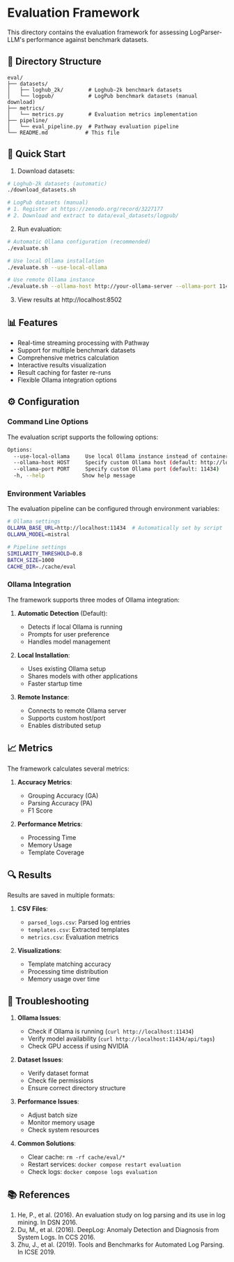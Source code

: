 # Evaluation Framework

This directory contains the evaluation framework for assessing LogParser-LLM's performance against benchmark datasets.

## 📁 Directory Structure

```
eval/
├── datasets/
│   ├── loghub_2k/        # Loghub-2k benchmark datasets
│   └── logpub/           # LogPub benchmark datasets (manual download)
├── metrics/
│   └── metrics.py        # Evaluation metrics implementation
├── pipeline/
│   └── eval_pipeline.py  # Pathway evaluation pipeline
└── README.md            # This file
```

## 🚀 Quick Start

1. Download datasets:
```bash
# Loghub-2k datasets (automatic)
./download_datasets.sh

# LogPub datasets (manual)
# 1. Register at https://zenodo.org/record/3227177
# 2. Download and extract to data/eval_datasets/logpub/
```

2. Run evaluation:
```bash
# Automatic Ollama configuration (recommended)
./evaluate.sh

# Use local Ollama installation
./evaluate.sh --use-local-ollama

# Use remote Ollama instance
./evaluate.sh --ollama-host http://your-ollama-server --ollama-port 11434
```

3. View results at http://localhost:8502

## 📊 Features

- Real-time streaming processing with Pathway
- Support for multiple benchmark datasets
- Comprehensive metrics calculation
- Interactive results visualization
- Result caching for faster re-runs
- Flexible Ollama integration options

## ⚙️ Configuration

### Command Line Options

The evaluation script supports the following options:
```bash
Options:
  --use-local-ollama     Use local Ollama instance instead of container
  --ollama-host HOST     Specify custom Ollama host (default: http://localhost)
  --ollama-port PORT     Specify custom Ollama port (default: 11434)
  -h, --help            Show help message
```

### Environment Variables

The evaluation pipeline can be configured through environment variables:

```bash
# Ollama settings
OLLAMA_BASE_URL=http://localhost:11434  # Automatically set by script
OLLAMA_MODEL=mistral

# Pipeline settings
SIMILARITY_THRESHOLD=0.8
BATCH_SIZE=1000
CACHE_DIR=./cache/eval
```

### Ollama Integration

The framework supports three modes of Ollama integration:

1. **Automatic Detection** (Default):
   - Detects if local Ollama is running
   - Prompts for user preference
   - Handles model management

2. **Local Installation**:
   - Uses existing Ollama setup
   - Shares models with other applications
   - Faster startup time

3. **Remote Instance**:
   - Connects to remote Ollama server
   - Supports custom host/port
   - Enables distributed setup

## 📈 Metrics

The framework calculates several metrics:

1. **Accuracy Metrics**:
   - Grouping Accuracy (GA)
   - Parsing Accuracy (PA)
   - F1 Score

2. **Performance Metrics**:
   - Processing Time
   - Memory Usage
   - Template Coverage

## 🔍 Results

Results are saved in multiple formats:

1. **CSV Files**:
   - `parsed_logs.csv`: Parsed log entries
   - `templates.csv`: Extracted templates
   - `metrics.csv`: Evaluation metrics

2. **Visualizations**:
   - Template matching accuracy
   - Processing time distribution
   - Memory usage over time

## 🔧 Troubleshooting

1. **Ollama Issues**:
   - Check if Ollama is running (`curl http://localhost:11434`)
   - Verify model availability (`curl http://localhost:11434/api/tags`)
   - Check GPU access if using NVIDIA

2. **Dataset Issues**:
   - Verify dataset format
   - Check file permissions
   - Ensure correct directory structure

3. **Performance Issues**:
   - Adjust batch size
   - Monitor memory usage
   - Check system resources

4. **Common Solutions**:
   - Clear cache: `rm -rf cache/eval/*`
   - Restart services: `docker compose restart evaluation`
   - Check logs: `docker compose logs evaluation`

## 📚 References

1. He, P., et al. (2016). An evaluation study on log parsing and its use in log mining. In DSN 2016.
2. Du, M., et al. (2016). DeepLog: Anomaly Detection and Diagnosis from System Logs. In CCS 2016.
3. Zhu, J., et al. (2019). Tools and Benchmarks for Automated Log Parsing. In ICSE 2019. 